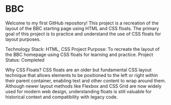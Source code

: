 # BBC
Welcome to my first GitHub repository! This project is a recreation of the layout of the BBC starting page using HTML and CSS floats. The primary goal of this project is to practice and understand the use of CSS floats for layout purposes.

Technology Stack: HTML, CSS
Project Purpose: To recreate the layout of the BBC homepage using CSS floats for learning and practice.
Project Status: Completed

Why CSS Floats?
CSS floats are an older but fundamental CSS layout technique that allows elements to be positioned to the left or right within their parent container, enabling text and other content to wrap around them. Although newer layout methods like Flexbox and CSS Grid are now widely used for modern web design, understanding floats is still valuable for historical context and compatibility with legacy code.
